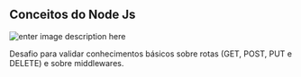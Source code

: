 ## Conceitos do Node Js

![enter image description here](https://depict-res.cloudinary.com/image/upload/s--tCwPiABo--/c_fit,h_1024,so_auto,w_1024/v1/assets/c8c985a7-f61d-42aa-9641-b950030a3a00)

Desafio para validar conhecimentos básicos sobre rotas (GET, POST, PUT e DELETE) e sobre middlewares.

